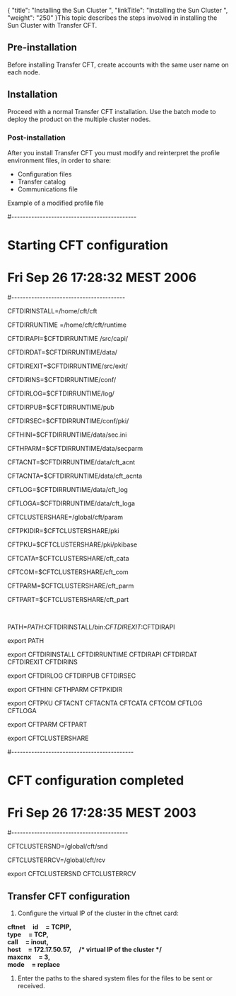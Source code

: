 {
    "title": "Installing  the Sun Cluster ",
    "linkTitle": "Installing the Sun Cluster ",
    "weight": "250"
}This topic describes the steps involved in installing the Sun Cluster
with Transfer CFT.

## Pre-installation

Before installing Transfer CFT, create accounts with the same user name
on each node.

## Installation

Proceed with a normal Transfer CFT installation. Use the batch mode
to deploy the product on the multiple cluster nodes.

### Post-installation

After you install Transfer CFT you must modify and reinterpret the profile environment files, in order to share:

- Configuration files
- Transfer catalog
- Communications
    file

Example of a modified profil**e** file

#--------------------------------------------

# Starting CFT configuration

# Fri Sep 26 17:28:32 MEST 2006

#----------------------------------------

CFTDIRINSTALL=/home/cft/cft

CFTDIRRUNTIME =/home/cft/cft/runtime

CFTDIRAPI=$CFTDIRRUNTIME /src/capi/

CFTDIRDAT=$CFTDIRRUNTIME/data/

CFTDIREXIT=$CFTDIRRUNTIME/src/exit/

CFTDIRINS=$CFTDIRRUNTIME/conf/

CFTDIRLOG=$CFTDIRRUNTIME/log/

CFTDIRPUB=$CFTDIRRUNTIME/pub

CFTDIRSEC=$CFTDIRRUNTIME/conf/pki/

CFTHINI=$CFTDIRRUNTIME/data/sec.ini

CFTHPARM=$CFTDIRRUNTIME/data/secparm

CFTACNT=$CFTDIRRUNTIME/data/cft\_acnt

CFTACNTA=$CFTDIRRUNTIME/data/cft\_acnta

CFTLOG=$CFTDIRRUNTIME/data/cft\_log

CFTLOGA=$CFTDIRRUNTIME/data/cft\_loga

CFTCLUSTERSHARE=/global/cft/param

CFTPKIDIR=$CFTCLUSTERSHARE/pki

CFTPKU=$CFTCLUSTERSHARE/pki/pkibase

CFTCATA=$CFTCLUSTERSHARE/cft\_cata

CFTCOM=$CFTCLUSTERSHARE/cft\_com

CFTPARM=$CFTCLUSTERSHARE/cft\_parm

CFTPART=$CFTCLUSTERSHARE/cft\_part

 

PATH=$PATH:$CFTDIRINSTALL/bin:$CFTDIREXIT:$CFTDIRAPI

export PATH

export CFTDIRINSTALL CFTDIRRUNTIME CFTDIRAPI CFTDIRDAT CFTDIREXIT CFTDIRINS

export CFTDIRLOG CFTDIRPUB CFTDIRSEC

export CFTHINI CFTHPARM CFTPKIDIR

export CFTPKU CFTACNT CFTACNTA CFTCATA CFTCOM CFTLOG CFTLOGA

export CFTPARM CFTPART

export CFTCLUSTERSHARE

#-------------------------------------------

# CFT configuration completed

# Fri Sep 26 17:28:35 MEST 2003

#-----------------------------------------

CFTCLUSTERSND=/global/cft/snd

CFTCLUSTERRCV=/global/cft/rcv

export CFTCLUSTERSND CFTCLUSTERRCV

<span id="Solaris_Sun_cluster_monitor_configuration"></span>

## Transfer CFT configuration

1. Configure the virtual IP of
    the cluster in the cftnet card:

**cftnet    
id     = TCPIP,  
type     = TCP,  
call     = inout,  
host     = 172.17.50.57,     /\*
virtual IP of the cluster \*/  
maxcnx     = 3,  
mode     = replace**

1. Enter the paths to the shared
    system files for the files to be sent or received.

